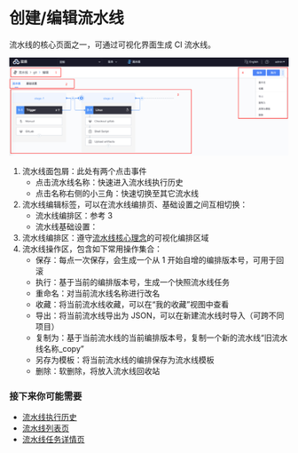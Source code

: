 # 创建/编辑流水线

流水线的核心页面之一，可通过可视化界面生成 CI 流水线。

![](../../.gitbook/assets/image%20%284%29.png)



1. 流水线面包屑：此处有两个点击事件
   * 点击流水线名称：快速进入流水线执行历史
   * 点击名称右侧的小三角：快速切换至其它流水线
2. 流水线编辑标签，可以在流水线编排页、基础设置之间互相切换：
   * 流水线编排区：参考 3
   * 流水线基础设置：
3. 流水线编排区：遵守[流水线核心理念](../../overview/learn-pipeline-in-5-min.md)的可视化编排区域
4. 流水线操作区，包含如下常用操作集合：
   * 保存：每点一次保存，会生成一个从 1 开始自增的编排版本号，可用于回滚
   * 执行：基于当前的编排版本号，生成一个快照流水线任务
   * 重命名：对当前流水线名称进行改名
   * 收藏：将当前流水线收藏，可以在“我的收藏”视图中查看
   * 导出：将当前流水线导出为 JSON，可以在新建流水线时导入（可跨不同项目）
   * 复制为：基于当前流水线的当前编排版本号，复制一个新的流水线“旧流水线名称\_copy”
   * 另存为模板：将当前流水线的编排保存为流水线模板
   * 删除：软删除，将放入流水线回收站

### 接下来你可能需要 <a id="&#x63A5;&#x4E0B;&#x6765;&#x4F60;&#x53EF;&#x80FD;&#x9700;&#x8981;"></a>

* [流水线执行历史](pipeline-build-history.md)
* [流水线列表页](pipeline-list.md)
* [流水线任务详情页](pipeline-build-detail.md)


